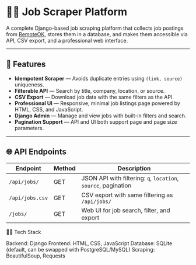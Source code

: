 # 🕵️‍♀️ Job Scraper Platform

A complete Django-based job scraping platform that collects job postings from [RemoteOK](https://remoteok.com/), stores them in a database, and makes them accessible via API, CSV export, and a professional web interface.

---

## 🚀 Features

- **Idempotent Scraper** — Avoids duplicate entries using `(link, source)` uniqueness.
- **Filterable API** — Search by title, company, location, or source.
- **CSV Export** — Download job data with the same filters as the API.
- **Professional UI** — Responsive, minimal job listings page powered by HTML, CSS, and JavaScript.
- **Django Admin** — Manage and view jobs with built-in filters and search.
- **Pagination Support** — API and UI both support page and page size parameters.

---



## 🌐 API Endpoints

| Endpoint        | Method | Description                                                    |
| --------------- | ------ | -------------------------------------------------------------- |
| `/api/jobs/`    | GET    | JSON API with filtering: `q`, `location`, `source`, pagination |
| `/api/jobs.csv` | GET    | CSV export with same filtering as `/api/jobs/`                 |
| `/jobs/`        | GET    | Web UI for job search, filter, and export                      |

👩‍💻 Tech Stack

Backend: Django
Frontend: HTML, CSS, JavaScript
Database: SQLite (default, can be swapped with PostgreSQL/MySQL)
Scraping: BeautifulSoup, Requests
